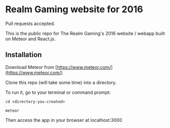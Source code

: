# Realm Gaming website for 2016
Pull requests accepted.

This is the public repo for The Realm Gaming's 2016 website / webapp built on Meteor and React.js. 

## Installation

Download Meteor from [https://www.meteor.com/](https://www.meteor.com/)

Clone this repo (will take some time) into a directory.

To run it, go to your terminal or command prompt:

`cd <directory-you-created>`

`meteor`

Then access the app in your browser at localhost:3000
